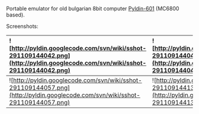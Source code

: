 Portable emulator for old bulgarian 8bit computer [Pyldin-601](http://ru.wikipedia.org/wiki/%D0%9F%D1%8A%D0%BB%D0%B4%D0%B8%D0%BD_601) (MC6800 based).

Screenshots:

| ![http://pyldin.googlecode.com/svn/wiki/sshot-291109144042.png](http://pyldin.googlecode.com/svn/wiki/sshot-291109144042.png) | ![http://pyldin.googlecode.com/svn/wiki/sshot-291109144049.png](http://pyldin.googlecode.com/svn/wiki/sshot-291109144049.png) |
|:------------------------------------------------------------------------------------------------------------------------------|:------------------------------------------------------------------------------------------------------------------------------|
| ![http://pyldin.googlecode.com/svn/wiki/sshot-291109144057.png](http://pyldin.googlecode.com/svn/wiki/sshot-291109144057.png) | ![http://pyldin.googlecode.com/svn/wiki/sshot-291109144133.png](http://pyldin.googlecode.com/svn/wiki/sshot-291109144133.png) |